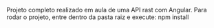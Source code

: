 Projeto completo realizado em aula de uma API rast com Angular.
Para rodar o projeto, entre dentro da pasta raiz e execute: 
npm install
